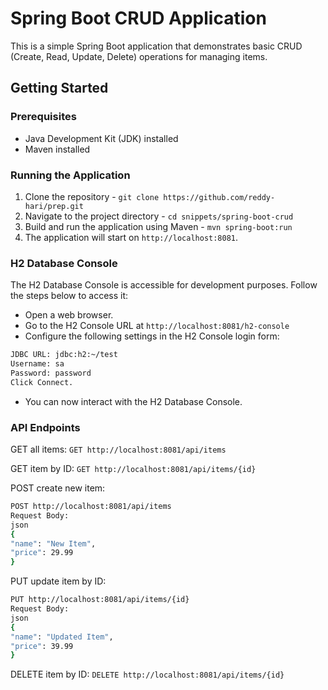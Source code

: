 # Spring Boot CRUD Application

This is a simple Spring Boot application that demonstrates basic CRUD (Create, Read, Update, Delete) operations for managing items.

## Getting Started

### Prerequisites

- Java Development Kit (JDK) installed
- Maven installed

### Running the Application

1. Clone the repository - `git clone https://github.com/reddy-hari/prep.git`
2. Navigate to the project directory - `cd snippets/spring-boot-crud`
3. Build and run the application using Maven - `mvn spring-boot:run`
4. The application will start on `http://localhost:8081`.

### H2 Database Console

The H2 Database Console is accessible for development purposes. Follow the steps below to access it:

- Open a web browser.
- Go to the H2 Console URL at `http://localhost:8081/h2-console`
- Configure the following settings in the H2 Console login form:

```bash
JDBC URL: jdbc:h2:~/test
Username: sa
Password: password
Click Connect.
```

- You can now interact with the H2 Database Console.

### API Endpoints

GET all items:
`GET http://localhost:8081/api/items`

GET item by ID:
`GET http://localhost:8081/api/items/{id}`

POST create new item:

```bash
POST http://localhost:8081/api/items
Request Body:
json
{
"name": "New Item",
"price": 29.99
}
```

PUT update item by ID:

```bash
PUT http://localhost:8081/api/items/{id}
Request Body:
json
{
"name": "Updated Item",
"price": 39.99
}
```

DELETE item by ID:
`DELETE http://localhost:8081/api/items/{id}`
